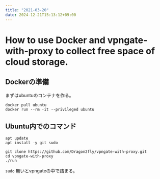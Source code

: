 ```yaml
---
title: "2021-03-20"
date: 2024-12-21T15:13:12+09:00
---
```

# How to use Docker and vpngate-with-proxy to collect free space of cloud storage.

## Dockerの準備
まずはubuntuのコンテナを作る。
 ```shell
docker pull ubuntu
docker run --rm -it --privileged ubuntu
 ```

## Ubuntu内でのコマンド
```shell
apt update
apt install -y git sudo

git clone https://github.com/Dragon2fly/vpngate-with-proxy.git
cd vpngate-with-proxy
./run
```
`sudo`
無いとvpngateの中で詰まる。
